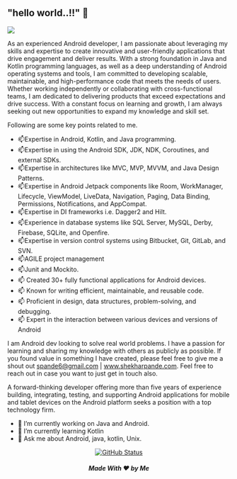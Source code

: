 ## "hello world..!!" 👋

<img src="https://pbs.twimg.com/profile_banners/369017872/1675591260/1500x500">

As an experienced Android developer, I am passionate about leveraging my skills and expertise to create innovative and user-friendly applications that drive engagement and deliver results. With a strong foundation in Java and Kotlin programming languages, as well as a deep understanding of Android operating systems and tools, I am committed to developing scalable, maintainable, and high-performance code that meets the needs of users. Whether working independently or collaborating with cross-functional teams, I am dedicated to delivering products that exceed expectations and drive success. With a constant focus on learning and growth, I am always seeking out new opportunities to expand my knowledge and skill set.

Following are some key points related to me.
- 📫Expertise in Android, Kotlin, and Java programming.
- 📫Expertise in using the Android SDK, JDK, NDK, Coroutines, and external SDKs.
- 📫Expertise in architectures like MVC, MVP, MVVM, and Java Design Patterns.
- 📫Expertise in Android Jetpack components like Room, WorkManager, Lifecycle, ViewModel, LiveData, Navigation, Paging, Data Binding, Permissions, Notifications, and AppCompat.
- 📫Expertise in DI frameworks i.e. Dagger2 and Hilt.
- 📫Experience in database systems like SQL Server, MySQL, Derby, Firebase, SQLite, and Openfire.
- 📫Expertise in version control systems using Bitbucket, Git, GitLab, and SVN.
- 📫AGILE project management
- 📫Junit and Mockito.
- 📫 Created 30+ fully functional applications for Android devices. 
- 📫 Known for writing efficient, maintainable, and reusable code. 
- 📫 Proficient in design, data structures, problem-solving, and debugging. 
- 📫 Expert in the interaction between various devices and versions of Android

I am Android dev looking to solve real world problems. I have a passion for learning and sharing my knowledge with others as publicly as possible. If you found value in something I have created, please feel free to give me a shout out spande6@gmail.com | www.shekharpande.com. Feel free to reach out in case you want to just get in touch also.

A forward-thinking developer offering more than five years of experience building, integrating, testing, and supporting Android applications for mobile and tablet devices on the Android platform seeks a position with a top technology firm.

- 🔭 I’m currently working on Java and Android.
- 🌱 I’m currently learning Kotlin
- 💬 Ask me about Android, java, kotlin, Unix.

</h4>
<p align="center">
<a href="https://github.com/shekhar23"><img alt="GitHub Status" src="https://github-readme-stats.vercel.app/api?username=shekhar23&hide=contribs&show_icons=true&include_all_commits=true&count_private=true"/></a>
</p>


<!-- commented>
## Reach me 📫:

[<img src='https://cdn.jsdelivr.net/npm/simple-icons@3.0.1/icons/github.svg' alt='github' height='40'>](https://github.com/Shekhar23) [<img src='https://cdn.jsdelivr.net/npm/simple-icons@3.0.1/icons/linkedin.svg' alt='linkedin' height='40'>](https://www.linkedin.com/in/shekhar-pande-74270292//)  [<img src='https://cdn.jsdelivr.net/npm/simple-icons@3.0.1/icons/facebook.svg' alt='facebook' height='40'>](https://www.facebook.com/shekhar007pande)  [<img src='https://cdn.jsdelivr.net/npm/simple-icons@3.0.1/icons/instagram.svg' alt='instagram' height='40'>](https://www.instagram.com/sudo_shekhar/)  [<img src='https://cdn.jsdelivr.net/npm/simple-icons@3.0.1/icons/twitter.svg' alt='twitter' height='40'>](https://twitter.com/sudo_pshekhar)  [<img src='https://cdn.jsdelivr.net/npm/simple-icons@3.0.1/icons/stackoverflow.svg' alt='stackoverflow' height='40'>](https://stackoverflow.com/users/4503339/shekhar-pande)  [<img src='https://cdn.jsdelivr.net/npm/simple-icons@3.0.1/icons/icloud.svg' alt='website' height='40'>](www.shekharpande.com)  

<a href="https://www.buymeacoffee.com/shekhar23" target="_blank"><img src="https://cdn.buymeacoffee.com/buttons/default-orange.png" alt="Buy Me A Coffee" height="41" width="174"></a>

<-->
<h5 align="center">Made With ❤️ by Me </h5>
